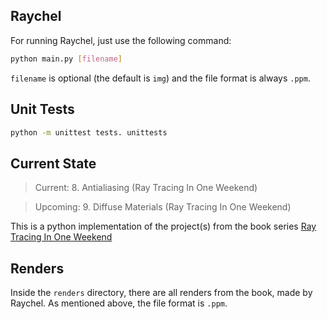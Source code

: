 ## Raychel

For running Raychel, just use the following command:
```bash
python main.py [filename]
```
`filename` is optional (the default is `img`) and the file format is always `.ppm`.

## Unit Tests

```bash
python -m unittest tests. unittests
```

## Current State

> Current: 8. Antialiasing (Ray Tracing In One Weekend)

> Upcoming: 9. Diffuse Materials (Ray Tracing In One Weekend)

This is a python implementation of the project(s) from the book series [Ray Tracing In One Weekend](https://raytracing.github.io)

## Renders

Inside the `renders` directory, there are all renders from the book, made by Raychel. As mentioned above, the file format is `.ppm`.
